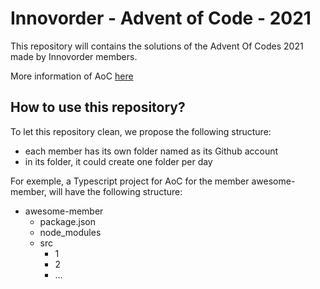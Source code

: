 # Innovorder - Advent of Code - 2021

This repository will contains the solutions of the Advent Of Codes 2021 made by Innovorder members.

More information of AoC [here](https://adventofcode.com/)

## How to use this repository?

To let this repository clean, we propose the following structure:
- each member has its own folder named as its Github account
- in its folder, it could create one folder per day

For exemple, a Typescript project for AoC for the member awesome-member, will have the following structure:
- awesome-member
    - package.json
    - node_modules
    - src
        - 1
        - 2
        - ...
